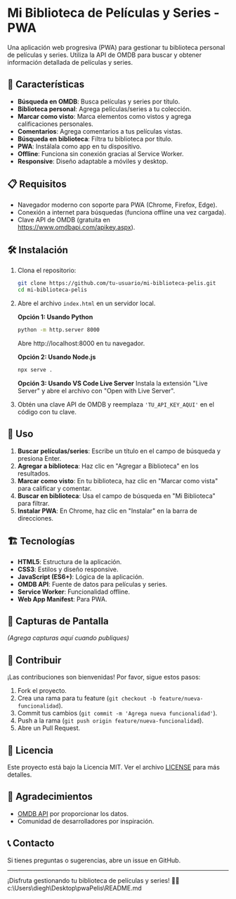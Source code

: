 # Mi Biblioteca de Películas y Series - PWA

Una aplicación web progresiva (PWA) para gestionar tu biblioteca personal de películas y series. Utiliza la API de OMDB para buscar y obtener información detallada de películas y series.

## 🚀 Características

- **Búsqueda en OMDB**: Busca películas y series por título.
- **Biblioteca personal**: Agrega películas/series a tu colección.
- **Marcar como visto**: Marca elementos como vistos y agrega calificaciones personales.
- **Comentarios**: Agrega comentarios a tus películas vistas.
- **Búsqueda en biblioteca**: Filtra tu biblioteca por título.
- **PWA**: Instálala como app en tu dispositivo.
- **Offline**: Funciona sin conexión gracias al Service Worker.
- **Responsive**: Diseño adaptable a móviles y desktop.

## 📋 Requisitos

- Navegador moderno con soporte para PWA (Chrome, Firefox, Edge).
- Conexión a internet para búsquedas (funciona offline una vez cargada).
- Clave API de OMDB (gratuita en https://www.omdbapi.com/apikey.aspx).

## 🛠️ Instalación

1. Clona el repositorio:
   ```bash
   git clone https://github.com/tu-usuario/mi-biblioteca-pelis.git
   cd mi-biblioteca-pelis
   ```

2. Abre el archivo `index.html` en un servidor local.

   **Opción 1: Usando Python**
   ```bash
   python -m http.server 8000
   ```
   Abre http://localhost:8000 en tu navegador.

   **Opción 2: Usando Node.js**
   ```bash
   npx serve .
   ```

   **Opción 3: Usando VS Code Live Server**
   Instala la extensión "Live Server" y abre el archivo con "Open with Live Server".

3. Obtén una clave API de OMDB y reemplaza `'TU_API_KEY_AQUI'` en el código con tu clave.

## 📖 Uso

1. **Buscar películas/series**: Escribe un título en el campo de búsqueda y presiona Enter.
2. **Agregar a biblioteca**: Haz clic en "Agregar a Biblioteca" en los resultados.
3. **Marcar como visto**: En tu biblioteca, haz clic en "Marcar como vista" para calificar y comentar.
4. **Buscar en biblioteca**: Usa el campo de búsqueda en "Mi Biblioteca" para filtrar.
5. **Instalar PWA**: En Chrome, haz clic en "Instalar" en la barra de direcciones.

## 🏗️ Tecnologías

- **HTML5**: Estructura de la aplicación.
- **CSS3**: Estilos y diseño responsive.
- **JavaScript (ES6+)**: Lógica de la aplicación.
- **OMDB API**: Fuente de datos para películas y series.
- **Service Worker**: Funcionalidad offline.
- **Web App Manifest**: Para PWA.

## 📱 Capturas de Pantalla

*(Agrega capturas aquí cuando publiques)*

## 🤝 Contribuir

¡Las contribuciones son bienvenidas! Por favor, sigue estos pasos:

1. Fork el proyecto.
2. Crea una rama para tu feature (`git checkout -b feature/nueva-funcionalidad`).
3. Commit tus cambios (`git commit -m 'Agrega nueva funcionalidad'`).
4. Push a la rama (`git push origin feature/nueva-funcionalidad`).
5. Abre un Pull Request.

## 📄 Licencia

Este proyecto está bajo la Licencia MIT. Ver el archivo [LICENSE](LICENSE) para más detalles.

## 🙏 Agradecimientos

- [OMDB API](https://www.omdbapi.com/) por proporcionar los datos.
- Comunidad de desarrolladores por inspiración.

## 📞 Contacto

Si tienes preguntas o sugerencias, abre un issue en GitHub.

---

¡Disfruta gestionando tu biblioteca de películas y series! 🍿🎥</content>
<parameter name="filePath">c:\Users\diegh\Desktop\pwaPelis\README.md
